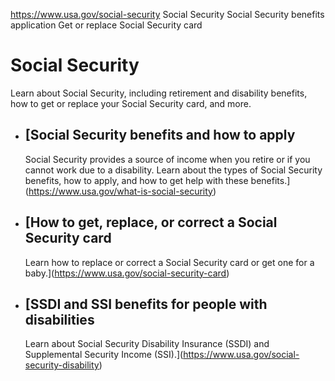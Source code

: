

https://www.usa.gov/social-security
Social Security
Social Security benefits application
Get or replace Social Security card

Social Security
===============

Learn about Social Security, including retirement and disability benefits, how to get or replace your Social Security card, and more.

* [Social Security benefits and how to apply
  -----------------------------------------

  Social Security provides a source of income when you retire or if you cannot work due to a disability. Learn about the types of Social Security benefits, how to apply, and how to get help with these benefits.](https://www.usa.gov/what-is-social-security)
* [How to get, replace, or correct a Social Security card
  ------------------------------------------------------

  Learn how to replace or correct a Social Security card or get one for a baby.](https://www.usa.gov/social-security-card)
* [SSDI and SSI benefits for people with disabilities
  --------------------------------------------------

  Learn about Social Security Disability Insurance (SSDI) and Supplemental Security Income (SSI).](https://www.usa.gov/social-security-disability)
